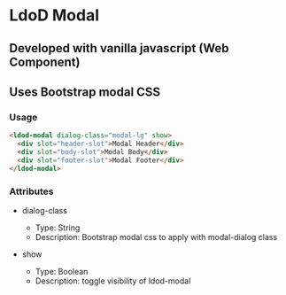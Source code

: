 # LdoD Modal

## Developed with vanilla javascript (Web Component)

## Uses Bootstrap modal CSS

### Usage

```html
<ldod-modal dialog-class="modal-lg" show>
  <div slot="header-slot">Modal Header</div>
  <div slot="body-slot">Modal Body</div>
  <div slot="footer-slot">Modal Footer</div>
</ldod-modal>
```

### Attributes

- dialog-class

  - Type: String
  - Description: Bootstrap modal css to apply with modal-dialog class

- show
  - Type: Boolean
  - Description: toggle visibility of ldod-modal

